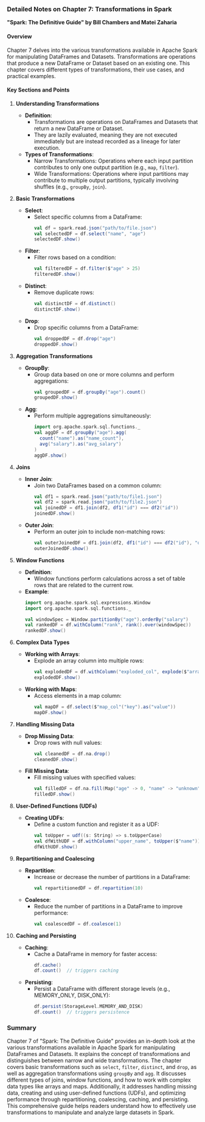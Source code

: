 ### Detailed Notes on Chapter 7: Transformations in Spark
**"Spark: The Definitive Guide" by Bill Chambers and Matei Zaharia**

#### **Overview**
Chapter 7 delves into the various transformations available in Apache Spark for manipulating DataFrames and Datasets. Transformations are operations that produce a new DataFrame or Dataset based on an existing one. This chapter covers different types of transformations, their use cases, and practical examples.

#### **Key Sections and Points**

1. **Understanding Transformations**
   - **Definition**:
     - Transformations are operations on DataFrames and Datasets that return a new DataFrame or Dataset.
     - They are lazily evaluated, meaning they are not executed immediately but are instead recorded as a lineage for later execution.
   - **Types of Transformations**:
     - Narrow Transformations: Operations where each input partition contributes to only one output partition (e.g., `map`, `filter`).
     - Wide Transformations: Operations where input partitions may contribute to multiple output partitions, typically involving shuffles (e.g., `groupBy`, `join`).

2. **Basic Transformations**
   - **Select**:
     - Select specific columns from a DataFrame:
       ```scala
       val df = spark.read.json("path/to/file.json")
       val selectedDF = df.select("name", "age")
       selectedDF.show()
       ```
   - **Filter**:
     - Filter rows based on a condition:
       ```scala
       val filteredDF = df.filter($"age" > 25)
       filteredDF.show()
       ```
   - **Distinct**:
     - Remove duplicate rows:
       ```scala
       val distinctDF = df.distinct()
       distinctDF.show()
       ```
   - **Drop**:
     - Drop specific columns from a DataFrame:
       ```scala
       val droppedDF = df.drop("age")
       droppedDF.show()
       ```

3. **Aggregation Transformations**
   - **GroupBy**:
     - Group data based on one or more columns and perform aggregations:
       ```scala
       val groupedDF = df.groupBy("age").count()
       groupedDF.show()
       ```
   - **Agg**:
     - Perform multiple aggregations simultaneously:
       ```scala
       import org.apache.spark.sql.functions._
       val aggDF = df.groupBy("age").agg(
         count("name").as("name_count"),
         avg("salary").as("avg_salary")
       )
       aggDF.show()
       ```

4. **Joins**
   - **Inner Join**:
     - Join two DataFrames based on a common column:
       ```scala
       val df1 = spark.read.json("path/to/file1.json")
       val df2 = spark.read.json("path/to/file2.json")
       val joinedDF = df1.join(df2, df1("id") === df2("id"))
       joinedDF.show()
       ```
   - **Outer Join**:
     - Perform an outer join to include non-matching rows:
       ```scala
       val outerJoinedDF = df1.join(df2, df1("id") === df2("id"), "outer")
       outerJoinedDF.show()
       ```

5. **Window Functions**
   - **Definition**:
     - Window functions perform calculations across a set of table rows that are related to the current row.
   - **Example**:
     ```scala
     import org.apache.spark.sql.expressions.Window
     import org.apache.spark.sql.functions._
     
     val windowSpec = Window.partitionBy("age").orderBy("salary")
     val rankedDF = df.withColumn("rank", rank().over(windowSpec))
     rankedDF.show()
     ```

6. **Complex Data Types**
   - **Working with Arrays**:
     - Explode an array column into multiple rows:
       ```scala
       val explodedDF = df.withColumn("exploded_col", explode($"array_col"))
       explodedDF.show()
       ```
   - **Working with Maps**:
     - Access elements in a map column:
       ```scala
       val mapDF = df.select($"map_col"("key").as("value"))
       mapDF.show()
       ```

7. **Handling Missing Data**
   - **Drop Missing Data**:
     - Drop rows with null values:
       ```scala
       val cleanedDF = df.na.drop()
       cleanedDF.show()
       ```
   - **Fill Missing Data**:
     - Fill missing values with specified values:
       ```scala
       val filledDF = df.na.fill(Map("age" -> 0, "name" -> "unknown"))
       filledDF.show()
       ```

8. **User-Defined Functions (UDFs)**
   - **Creating UDFs**:
     - Define a custom function and register it as a UDF:
       ```scala
       val toUpper = udf((s: String) => s.toUpperCase)
       val dfWithUDF = df.withColumn("upper_name", toUpper($"name"))
       dfWithUDF.show()
       ```

9. **Repartitioning and Coalescing**
   - **Repartition**:
     - Increase or decrease the number of partitions in a DataFrame:
       ```scala
       val repartitionedDF = df.repartition(10)
       ```
   - **Coalesce**:
     - Reduce the number of partitions in a DataFrame to improve performance:
       ```scala
       val coalescedDF = df.coalesce(1)
       ```

10. **Caching and Persisting**
    - **Caching**:
      - Cache a DataFrame in memory for faster access:
        ```scala
        df.cache()
        df.count()  // triggers caching
        ```
    - **Persisting**:
      - Persist a DataFrame with different storage levels (e.g., MEMORY_ONLY, DISK_ONLY):
        ```scala
        df.persist(StorageLevel.MEMORY_AND_DISK)
        df.count()  // triggers persistence
        ```

### **Summary**
Chapter 7 of "Spark: The Definitive Guide" provides an in-depth look at the various transformations available in Apache Spark for manipulating DataFrames and Datasets. It explains the concept of transformations and distinguishes between narrow and wide transformations. The chapter covers basic transformations such as `select`, `filter`, `distinct`, and `drop`, as well as aggregation transformations using `groupBy` and `agg`. It discusses different types of joins, window functions, and how to work with complex data types like arrays and maps. Additionally, it addresses handling missing data, creating and using user-defined functions (UDFs), and optimizing performance through repartitioning, coalescing, caching, and persisting. This comprehensive guide helps readers understand how to effectively use transformations to manipulate and analyze large datasets in Spark.